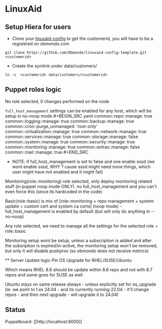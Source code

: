 # LinuxAid

## Setup Hiera for users

* Clone your [linuxaid-config](https://github.com/Obmondo/linuxaid-config-template.git)
to get the customerid, you will have to be a registered on obmondo.com

```
git clone https://github.com/Obmondo/linuxaid-config-template.git <customerid>
```

* Create the symlink under data/customers/<customerid>

```
ln -s  <customerid> data/customers/<customerid>
```

## Puppet roles logic
No role selected, 0 changes performed on the node

`full_host_management` settings can be enabled for any host, which will be setup in no-noop mode
#+BEGIN_SRC yaml
common::repo::manage: true
common::logging::manage: true
common::backup::manage: true
common::cron::purge_unmanaged: 'root-only'
common::virtualization::manage: true
common::network::manage: true
common::services::manage: true
common::storage::manage: false
common::system::manage: true
common::security::manage: true
common::monitoring::manage: true
common::extras::manage: false
common::mail::manage: true
#+END_SRC

+ NOTE: if full_host_management is set to false and one enable sssd (we wont enable sssd, WHY ? cause sssd might need more things, which user might have not enabled and it might fail)

Monitoring(role::monitoring) role selected, only deploy monitoring related stuff (in puppet noop mode ONLY). no full_host_management and you can't even force this (since its hardcoded in the code)

Basic(role::basic) is mix of [role::monitoring + repo management + system update + custom cert and system ca certs] (noop mode) - full_host_management is enabled by default (but will only do anything in --no-noop)

Any role selected, we need to manage all the settings for the selected role + role::basic

Monitoring setup wont be setup, unless a subscription is added and after the subsription is expired/in-active, the monitoring setup won't be removed, but only it will disable pushprox (so obmondo does not receive metrics)

** Server Update logic
Pin OS Upgrade for RHEL/SUSE/Ubuntu

Which means RHEL 8.6 should be update within 8.6 repo and not with 8.7 repos and same goes for SUSE as well

Ubuntu stays on same release always - unless explicitly set for os_upgrade (ie. we point to f.ex 24.04 - and its currently running 22.04 - it'll change repos - and then next upgrade - will upgrade it to 24.04)

## Status
Puppetboard: [[http://localhost:8000]]
